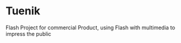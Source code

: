 Tuenik
======

Flash Project for commercial Product, using Flash with multimedia to impress the public
